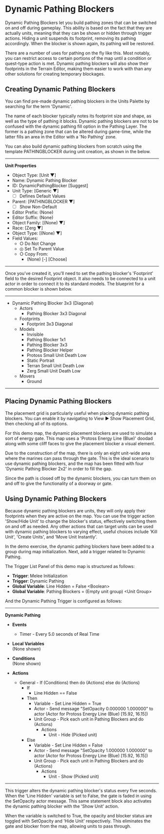 # Dynamic Pathing Blockers

Dynamic Pathing Blockers let you build pathing zones that can be switched on and off during gameplay. This ability is based on the fact that they are actually units, meaning that they can be shown or hidden through trigger actions. Hiding a unit suspends its footprint, removing its pathing accordingly. When the blocker is shown again, its pathing will be restored.

There are a number of uses for pathing on the fly like this. Most notably, you can restrict access to certain portions of the map until a condition or quest-type action is met. Dynamic pathing blockers will also show their footprints in the Terrain Editor, making them easier to work with than any other solutions for creating temporary blockages.

## Creating Dynamic Pathing Blockers

You can find pre-made dynamic pathing blockers in the Units Palette by searching for the term 'Dynamic'.

The name of each blocker typically notes its footprint size and shape, as well as the type of pathing it blocks. Dynamic pathing blockers are not to be confused with the dynamic pathing fill option in the Pathing Layer. The former is a pathing zone that can be altered during game-time, while the latter fills an area in the Editor with a 'No Pathing' zone.

You can also build dynamic pathing blockers from scratch using the template PATHINGBLOCKER during unit creation, as shown in the below.

-------------------------------------------------------------------------------

**Unit Properties**

- Object Type: [Unit ▼]
- Name: Dynamic Pathing Blocker
- ID: DynamicPathingBlocker [Suggest]
- Unit Type: [Generic ▼]
  - [ ] Defines Default Values
- Parent: [PATHINGBLOCKER ▼]
  - [ ] Show Non-Default
- Editor Prefix: (None)
- Editor Suffix: (None)
- Object Family: [(None) ▼]
- Race: [Zerg ▼]
- Object Type: [(None) ▼]
- Field Values:
  - ○ Do Not Change
  - ◎ Set To Parent Value
  - ○ Copy From:
    - (None) [-] [Choose]

-------------------------------------------------------------------------------

Once you've created it, you'll need to set the pathing blocker's 'Footprint' field to the desired Footprint object. It also needs to be connected to a unit actor in order to connect it to its standard models. The blueprint for a common blocker is shown below.

-----------------------------------------------------------------------------------------------------

- Dynamic Pathing Blocker 3x3 (Diagonal)
  - Actors
    - Pathing Blocker 3x3 Diagonal
  - Footprints
    - Footprint 3x3 Diagonal
  - Models
    - Invisible
    - Pathing Blocker 1x1
    - Pathing Blocker 3x3
    - Pathing Blocker Helper
    - Protoss Small Unit Death Low
    - Static Portrait
    - Terran Small Unit Death Low
    - Zerg Small Unit Death Low
  - Movers
    - Ground

-----------------------------------------------------------------------------------------------------

## Placing Dynamic Pathing Blockers

The placement grid is particularly useful when placing dynamic pathing blockers. You can enable it by navigating to View ▶︎ Show Placement Grid, then checking all of its options.

For this demo map, the dynamic placement blockers are used to simulate a sort of energy gate. This map uses a 'Protoss Energy Line (Blue)' doodad along with some cliff faces to give the placement blocker a visual element.

Due to the construction of the map, there is only an eight unit-wide area where the marines can pass through the gate. This is the ideal scenario to use dynamic pathing blockers, and the map has been fitted with four 'Dynamic Pathing Blocker 2x2' in order to fill the gap.

Since the path is closed off by the dynamic blockers, you can turn them on and off to give the functionality of a doorway or gate.

## Using Dynamic Pathing Blockers

Because dynamic pathing blockers are units, they will only apply their footprints when they are active on the map. You can use the trigger action 'Show/Hide Unit' to change the blocker's status, effectively switching them on and off as needed. Any other actions that can target units can be used with dynamic pathing blockers to varying effect, useful choices include 'Kill Unit', 'Create Units', and 'Move Unit Instantly'.

In the demo exercise, the dynamic pathing blockers have been added to a group during map initialization. Next, add a trigger related to Dynamic Pathing.

The Trigger List Panel of this demo map is structured as follows:

- **Trigger**: Melee Initialization
- **Trigger**: Dynamic Pathing
- **Global Variable**: Line Hidden = False \<Boolean\>
- **Global Variable**: Pathing Blockers = (Empty unit group) \<Unit Group\>

And the Dynamic Pathing Trigger is configured as follows:

-----------------------------------------------------------------------------------------------------

**Dynamic Pathing**
- **Events**  
  - Timer - Every 5.0 seconds of Real Time

- **Local Variables**  
  (None shown)

- **Conditions**  
  (None shown)

- **Actions**
  - General - If (Conditions) then do (Actions) else do (Actions)
    - If
      - Line Hidden == False
    - Then
      - Variable - Set Line Hidden = True
      - Actor - Send message \"SetOpacity 0.000000 1.000000\" to actor (Actor for Protoss Energy Line (Blue) [15.92, 16.15])
      - Unit Group - Pick each unit in Pathing Blockers and do (Actions)
        - Actions
          - Unit - Hide (Picked unit)
    - Else
      - Variable - Set Line Hidden = False
      - Actor - Send message \"SetOpacity 1.000000 1.000000\" to actor (Actor for Protoss Energy Line (Blue) [15.92, 16.15])
      - Unit Group - Pick each unit in Pathing Blockers and do (Actions)
        - Actions
          - Unit - Show (Picked unit)

-----------------------------------------------------------------------------------------------------

This trigger alters the dynamic pathing blocker's status every five seconds. When the 'Line Hidden' variable is set to False, the gate is faded in using the SetOpacity actor message. This same statement block also activates the dynamic pathing blocker with the 'Show Unit' action.

When the variable is switched to True, the opacity and blocker status are toggled with SetOpacity and 'Hide Unit' respectively. This eliminates the gate and blocker from the map, allowing units to pass through.
